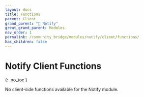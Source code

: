 ```yaml
---
layout: docs
title: Functions
parent: Client
grand_parent: "🔔 Notify"
great_grand_parent: Modules
nav_order: 1
permalink: /community_bridge/modules/notify/client/functions/
has_children: false
---
```


# Notify Client Functions
{: .no_toc }

No client-side functions available for the Notify module.
